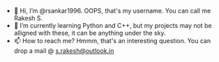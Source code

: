 - 👋 Hi, I’m @rsankar1996. OOPS, that's my username. You can call me Rakesh S.
- 🌱 I’m currently learning Python and C++, but my projects may not be alligned with these, it can be anything under the sky.
- 📫 How to reach me? Hmmm, that's an interesting question. You can drop a mail @ s.rakesh@outlook.in

<!---
rsankar1996/rsankar1996 is a ✨ special ✨ repository because its `README.md` (this file) appears on your GitHub profile.
You can click the Preview link to take a look at your changes.
--->
